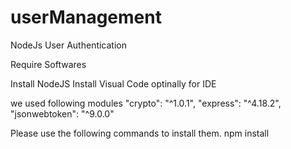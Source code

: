 # userManagement
NodeJs User Authentication 

Require Softwares

Install NodeJS
Install Visual Code optinally for IDE

we used following modules
"crypto": "^1.0.1",
"express": "^4.18.2",
"jsonwebtoken": "^9.0.0"

Please use the following commands to install them.
npm install
